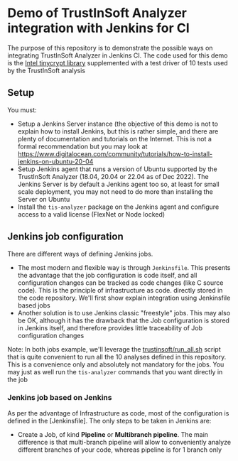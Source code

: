 # Demo of **TrustInSoft Analyzer** integration with Jenkins for CI

The purpose of this repository is to demonstrate the possible ways on integrating
TrustInSoft Analyzer in Jenkins CI.
The code used for this demo is the [Intel tinycrypt library](https://github.com/intel/tinycrypt) supplemented with a test driver of 10 tests used by the TrustInSoft analysis

## Setup
You must:
- Setup a Jenkins Server instance (the objective of this demo is not to explain how to install Jenkins,
  but this is rather simple, and there are plenty of documentation and tutorials on the Internet.
  This is not a formal recommendation but you may look at https://www.digitalocean.com/community/tutorials/how-to-install-jenkins-on-ubuntu-20-04
- Setup Jenkins agent that runs a version of Ubuntu supported by the TrustInSoft Analyzer (18.04, 20.04 or 22.04 as of Dec 2022). The Jenkins Server is by default a Jenkins agent too so, at least for small scale deployment, you may not need to do more than installing the Server on Ubuntu
- Install the `tis-analyzer` package on the Jenkins agent and configure access to a valid license (FlexNet or Node locked)

## Jenkins job configuration
There are different ways of defining Jenkins jobs.
- The most modern and flexible way is through `Jenkinsfile`. This presents the advantage that the job configuration is code itself, and all configuration changes can be tracked as code changes
(like C source code). This is the principle of infrastructure as code. directly stored in the
code repository.
We'll first show explain integration using Jenkinsfile based jobs
- Another solution is to use Jenkins classic "freestyle" jobs. This may also be OK, although it has
the drawback that the Job configuration is stored in Jenkins itself, and therefore provides little
traceability of Job configuration changes

Note: In both jobs example, we'll leverage the [trustinsoft/run_all.sh](run_all.sh) script that is quite convenient to run all the 10 analyses defined in this repository.
This is a convenience only and absolutely not mandatory for the jobs.
You may just as well run the `tis-analyzer` commands that you want directly in the job

### Jenkins job based on Jenkins

As per the advantage of Infrastructure as code, most of the configuration is defined in the [Jenkinsfile].
The only steps to be taken in Jenkins are:
- Create a Job, of kind **Pipeline** or **Multibranch pipeline**. The main difference is that multi-branch pipeline will allow to conveniently analyze different branches of your code, whereas pipeline is for 1 branch only
